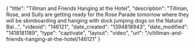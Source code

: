 {
    "title": "Tillman and Friends Hanging at the Hotel",
    "description": "Tillman, Rose, and Sully are getting ready for the Rose Parade tomorrow where they will be skimboarding and hanging with dock jumping dogs on the Natural Bal...",
    "videoid": "146121",
    "date_created": "1394818943",
    "date_modified": "1418181189",
    "type": "captivate",
    "layout": "video",
    "url": "\/v\/tillman-and-friends-hanging-at-the-hotel\/146121"
}